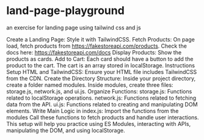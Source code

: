 # land-page-playground

an exercise for landing page using tailwind css and js

Create a Landing Page: Style it with TailwindCSS.
Fetch Products: On page load, fetch products from https://fakestoreapi.com/products.
Check the docs here: https://fakestoreapi.com/docs
Display Products: Show the products as cards.
Add to Cart: Each card should have a button to add the product to the cart. The cart is an array stored in localStorage.
Instructions
Setup HTML and TailwindCSS:
Ensure your HTML file includes TailwindCSS from the CDN.
Create the Directory Structure:
Inside your project directory, create a folder named modules.
Inside modules, create three files: storage.js, network.js, and ui.js.
Organize Functions:
storage.js: Functions related to localStorage operations.
network.js: Functions related to fetching data from the API.
ui.js: Functions related to creating and manipulating DOM elements.
Write Main Logic in index.js:
Import the functions from the modules
Call these functions to fetch products and handle user interactions.
This setup will help you practice using ES Modules, interacting with APIs, manipulating the DOM, and using localStorage.
